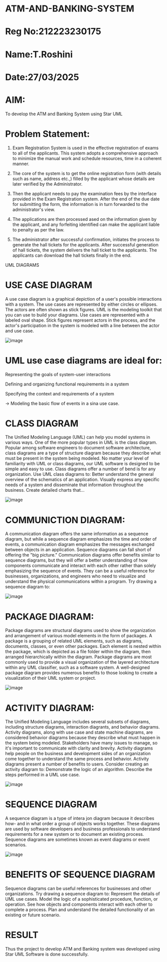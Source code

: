 # ATM-AND-BANKING-SYSTEM
# Reg No:212223230175
# Name:T.Roshini
# Date:27/03/2025


# AIM:
To develop the ATM and Banking System using Star UML

# Problem Statement:
1. Exam Registration System is used in the effective registration of exams to all of the applicants. This system adopts a comprehensive approach to minimize the manual work and schedule resources, time in a coherent manner.

2. The core of the system is to get the online registration form (with details such as name, address etc.,) filled by the applicant whose details are later verified by the Administrator.

3. Then the applicant needs to pay the examination fees by the interface provided in the Exam Registration system. After the end of the due date for submitting the form, the information is in turn forwarded to the administrator's view.

4. The applications are then processed ased on the information given by the applicant, and any forfeiting identified can make the applicant liable to penalty as per the law.

5. The administrator after successful confirmation, initiates the process to generate the hall tickets for the applicants. After successful generation of hall tickets, the system delivers the hall ticket to the applicants. The applicants can download the hall tickets finally in the end.

UML DIAGRAMS

# USE CASE DIAGRAM

A use case diagram is a graphical depiction of a user's possible interactions with a system. The use cases are represented by either circles or ellipses. The actors are often shown as stick figures.
UML is the modeling toolkit that you can use to build your diagrams. Use cases are represented with a labeled oval shape.
Stick figures represent actors in the process, and the actor's participation in the system is modeled with a line between the actor and use case.

![image](https://github.com/user-attachments/assets/f44521b7-ee3e-49ab-9f9f-4533ab30de76)

# UML use case diagrams are ideal for:

Representing the goals of system-user interactions

Defining and organizing functional requirements in a system

Specifying the context and requirements of a system

→ Modeling the basic flow of events in a sina use case.


# CLASS DIAGRAM

The Unified Modeling Language (UML) can help you model systems in various ways. One of the more popular types in UML is the class diagram. Popular
among software engineers to document software architecture, class diagrams are a type of structure diagram because they describe what must be present in the system being modeled. No matter your level of familiarity with UML or class diagrams, our UML software is designed to be simple and easy to use.
Class diagrams offer a number of bend is for any organization. Use UML class diagrams to:
Better understand the general overview of the schematics of an application.
Visually express any specific needs of a system and disseminate that information throughout the business.
Create detailed charts that…

![image](https://github.com/user-attachments/assets/2c88fbbc-a700-4d73-82a0-6922937d01f4)


# COMMUNICTION DIAGRAM:

A communication diagram offers the same information as a sequence diagram, but while a sequence diagram emphasizes the time and order of events, a communication diagram emphasizes the messages exchanged between objects in an application. Sequence diagrams can fall short of offering the "big picture."
Communication diagrams offer benefits similar to sequence diagrams, but they will offer a better understanding of how components communicate and interact with each other rather than solely emphasizing the sequence of events. They can be a useful reference for businesses, organizations, and engineers who need to visualize and understand the physical communications within a program. Try drawing a sequence diagram to:

![image](https://github.com/user-attachments/assets/bf1a4bd9-74b0-40a3-979f-cae35eb52521)



# PACKAGE DIAGRAM:

Package diagrams are structural diagrams used to show the organization and arrangement of various model elements in the form of packages. A package is a grouping of related UML elements, such as diagrams, documents, classes, or even other packages. Each element is nested within the package, which is depicted as a file folder within the diagram, then arranged hierarchically within the diagram. Package diagrams are most commonly used to provide a visual
organization of the layered architecture within any UML classifier, such as a software system.
A well-designed package diagram provides numerous benefits to those looking to create a visualization of their UML system or project.

![image](https://github.com/user-attachments/assets/32e9f8cf-4f22-479e-862b-59f5e994bcc5)


# ACTIVITY DIAGRAM:

The Unified Modeling Language includes several subsets of diagrams, including structure diagrams, interaction diagrants, and behavior diagrams. Activity diagrams, along with use case and state machine diagrams, are considered behavior diagrams because they describe what must happen in the system being modeled.
Stakeholders have many issues to manage, so it's important to communicate with clarity and brevity. Activity diagrams help people on the business and development sides of an organization come together to understand the same process and behavior.
Activity diagrams present a number of benefits to users. Consider creating an activity diagram to:
Demonstrate the logic of an algorithm.
Describe the steps performed in a UML use case.

![image](https://github.com/user-attachments/assets/1b2296ab-a903-4eee-83e5-cae135005f35)




# SEQUENCE DIAGRAM

A sequence diagram is a type of intera jon diagram because it describes how- and in what order a group of objects works together. These diagrams are used by software developers and business professionals to understand requirements for
a new system or to document an existing process. Sequence diagrams are sometimes known as event diagrams or event scenarios.

![image](https://github.com/user-attachments/assets/3686c68c-0b58-4eaf-a31b-9b0363893df4)

# BENEFITS OF SEQUENCE DIAGRAM

Sequence diagrams can be useful references for businesses and other organizations. Try drawing a sequence diagram to:
Represent the details of UML use cases.
Model the logic of a sophisticated procedure, function, or operation. See how objects and components interact with each other to complete a process.
Plan and understand the detailed functionality of an existing or future scenario.


# RESULT

Thus the project to develop ATM and Banking system was developed using Star UML Software is done successfully.

